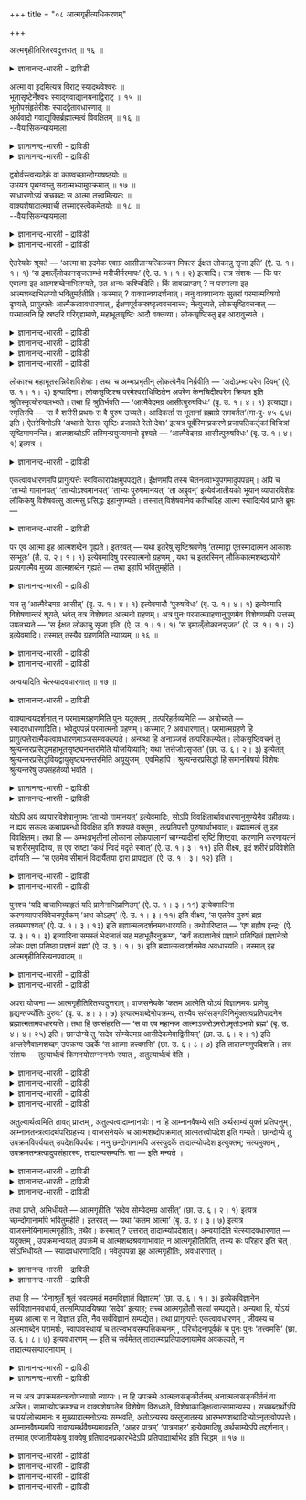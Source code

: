 +++
title = "०८ आत्मगृहीत्यधिकरणम्"

+++

आत्मगृहीतिरितरवदुत्तरात् ॥ १६ ॥  
<details><summary>ज्ञानानन्द-भारती - द्राविडी</summary>

आत्मक्रुहीदिरिदरवदुत्तरात् ॥ १६ ॥
</details>

आत्मा वा इदमित्यत्र विराट् स्यादथवेश्वरः ॥  
भूतासृष्टेर्नेश्वरः स्याद्गवाद्यानयनाद्विराट् ॥ १५ ॥  
भूतोपसंहृतेरीशः स्यादद्वैतावधारणात् ॥  
अर्थवादो गवाद्युक्तिर्ब्रह्मात्मत्वं विवक्षितम् ॥ १६ ॥  
--वैयासिकन्यायमाला

<details><summary>ज्ञानानन्द-भारती - द्राविडी</summary>

"इदु आत्मावागवे" ऎऩ्ऱ इन्दविडत्तिल् सॊल्लि यिरुप्पदु विराट्टाग इरुक्कुमा? अल्लदु ईसुवररा? पूदङ्ग ळुडैय स्रुष्टि सॊल्लप् पडाददिऩाल् ईसुवरर् अल्ल। को मुदलियदैक् कॊण्डु वन्ददागच् चॊल्वदाल् विराट्ताऩ्।
</details>

<details><summary>ज्ञानानन्द-भारती - द्राविडी</summary>

पूदङ्गळै सेर्त्तुक् कॊळ्ळलामाऩदिऩाल्, इरण् डावदऱ्ऱदॆऩ्ऱु उऱुदियाय् सॊल्वदाल्, ईसुवरर्दाऩ्। को मुदलियदैच्चॊऩ्ऩदु अर्त्तवादम्। पिरह्मत्तिऱ्कु आत्मावाविरुक्कुम् तऩ्मै (इङ्गु) सॊल्ल ऎण्णप्पडुम् विषयम्।
</details>

द्वयोर्वस्त्वन्यदेकं वा काण्वच्छान्दोग्यषष्ठयोः ॥  
उभयत्र पृथग्वस्तु सदात्मभ्यामुपक्रमात् ॥ १७ ॥  
साधारणोऽयं सच्छब्दः स आत्मा तत्त्वमित्यतः ॥  
वाक्यशेषादात्मवाची तस्माद्वस्त्वेकमेतयोः ॥ १८ ॥  
--वैयासिकन्यायमाला

<details><summary>ज्ञानानन्द-भारती - द्राविडी</summary>

काण्वम्(पिरुहदारणियगम्) आऱावदु अत्या यत्तिलुम्, सान्दोक्यम् आऱावदु अत्यायत्तिलुम् आगिय इरण्डिलुम् काणप्पडुम् वस्तु वॆव्वेऱा? अल्लदु ऒऩ्ऱु ताऩा? (ओरिडत्तिल्) सत् ऎऩ्ऱुम् (मऱ्ऱ विडत्तिल्) आत्मा ऎऩ्ऱुम् आरम्बमिरुप्पदाल् इरण्डिडङ्गळिलुम् वस्तु तऩित्तऩि ताऩ्।
</details>

<details><summary>ज्ञानानन्द-भारती - द्राविडी</summary>

"सत्" ऎऩ्ऱ इन्द सप्तम् पॊदुवायुळ्ळदु। पिऩ् वाक्कियत्तिल् "अदु आत्मा, अदु नी" ऎऩ्ऱिरुप्पदिऩाल्, आत्मावैच् चॊल्लुम् सप्तमे अदु। आगैयाल् इन्द इरण्डु टङ्गळिलुम् वस्तु ऒऩ्ऱु ताऩ्।
</details>

ऐतरेयके श्रूयते — ‘आत्मा वा इदमेक एवाग्र आसीन्नान्यत्किञ्चन मिषत्स ईक्षत लोकान्नु सृजा इति’ (ऐ. उ. १। १। १) ‘स इमाल्ँलोकानसृजताम्भो मरीचीर्मरमापः’ (ऐ. उ. १। १। २) इत्यादि। तत्र संशयः — किं पर एवात्मा इह आत्मशब्देनाभिलप्यते, उत अन्यः कश्चिदिति। किं तावत्प्राप्तम् ? न परमात्मा इह आत्मशब्दाभिलप्यो भवितुमर्हतीति। कस्मात् ? वाक्यान्वयदर्शनात्। ननु वाक्यान्वयः सुतरां परमात्मविषयो दृश्यते, प्रागुत्पत्तेः आत्मैकत्वावधारणात् , ईक्षणपूर्वकस्रष्टृत्ववचनाच्च; नेत्युच्यते, लोकसृष्टिवचनात् — परमात्मनि हि स्रष्टरि परिगृह्यमाणे, महाभूतसृष्टिः आदौ वक्तव्या। लोकसृष्टिस्तु इह आदावुच्यते ।

<details><summary>ज्ञानानन्द-भारती - द्राविडी</summary>

(ऐदरेय उबनिषत्तिल् ‘आत्मावा इदमेक एवाग्र आसीत्' ऎऩ्ऱ वाक्यत्तिल् आत्मबदम् पिरजाबदियैक् कुऱिक्किऱदा, ईसुवरऩैक् कुऱिक्किऱदा ऎऩ्ऱु सन्देहम्। ईसुवर सिरुष्टियैक् कूऱुम् मऱ्ऱ उबनिषत्तुक्कळिल् पोल इङ्गु महाबूद सिरुष्टियैक् कूऱामल् लोगसि रुष्टियैक् कूऱुवदाल् आत्मा पिरजाबदिदाऩ्। पिरजाबदियैयुम् वेऱु सुरुदि आत्मा ऎऩ्ऱु कूऱुगिऱदु। सरीरङ्गळैप्पऱ्ऱिक् कूऱुवदुम् ईसुवर सिरुष्टियिल् पॊरुन्दादु। आगैयाल् इङ्गु आत्मा ईसुवरऩल्ल ऎऩ्ऱु पूर्वबक्षम्।
</details>

<details><summary>ज्ञानानन्द-भारती - द्राविडी</summary>

मुदलिल् आत्मा ऒऩ्ऱुदाऩिरुन्ददु, वेऱॊऩ्ऱु मिल्लै ऎऩ्ऱु कूऱि अदुवे सरीरङ्गळिल् नुऴैन्दु जीवऩागि पिऱगु विसारित्तु तऩ्ऩै पिरह्ममाग अऱिन्ददु ऎऩ्ऱु कूऱुवदाल् मुदलिल् सॊऩ्ऩ आत्मा ईसुवरऩ् ताऩ्। सान्दोक्यत्तिल् आगासत्तैयुम् वायुवैयुम् सिरुष्टित्तु तेजस्सै सिरुष्टित्तार् ऎऩ्ऱु सेर्त्तुक् कूऱुवदुबोल् इङ्गुम् महाबूदङ्गळै सिरुष्टित्तु लोगङ्गळै सिरुष्टित्तार् ऎऩ्ऱु सेर्त्तुक्कॊळ्ळ वेण्डुम्। सरीरत्तैच् चॊऩ्ऩदु वॆऱुम् कदै अदैक्कॊण्डु ऎदैयुम् तीर्माऩिक्क मुडियादु। पिरजाबदि मूलम् सरीरत्तैक्कॊण्डु वन्दार् ऎऩ्ऱुम् सॊल्ललाम्। आगैयाल् आत्मा ईसुवरऩ् ताऩ् ऎऩ्ऱु सित्तान्दम्)।
</details>

<details><summary>ज्ञानानन्द-भारती - द्राविडी</summary>

ऐदरेयगत्तिल् “इदु मुऩ्ऩाल् - ऒरे आत्मावा कवे इरुन्ददु। असैवदो, असैयाददो वेऱु ऎदुवुम् इरुक्कविल्लै। अवर् उलगङ्गळै स्रुष्टिप्पेऩ् ऎऩ्ऱु आलोसित्तार्। अवर् इन्द उलगङ्गळै स्रुष्टित्तार्। अम्बस् (स्वर्क्कम्), मरीसिगळ् (अन्द रिक्षम्), मरम् (पूमि) आब; (पादाळम्)” (१-१-१,२) ऎऩ्बदु मुदलियदु सॊल्लप्पट्टिरुक्किऱदु। अङ्गे संसयम् इङ्गे आत्मा ऎऩ्ऱ सप्तत्तिऩाल् परमात्मावे ताऩ् सॊल्लप्पडुगिऱारा? अल्लदु वेऱु यारेऩुमा?
</details>

<details><summary>ज्ञानानन्द-भारती - द्राविडी</summary>

पूर्वबक्षम्: ऎदु किडैक्किऱदु? इङ्गे परमात्मा आत्म सप्तत्तिऩाल् सॊल्लप्पडुबवरागविरुक्क न्यायमिल्लै। एऩ्? वाक्यङ्गळिऩ् अऩ्वयम् (पॊरुत्तम्) (पिरजाबदि विषयमाग) काणप्पडुवदाल् वाक्य-अऩ्वयम् परमात्म विषयमाग अल्लवा वॆगु नऩ्ऱागक् काणप्पडुगिऱदु! (जगत्तिऩ्) उत्पत्तिक्कु मुऩ्ऩाल् आत्मा ऒरुवरेयॆऩ्ऱु तीर्माऩमाग सॊल्लियिरुप्पदालुम्, आलोसऩैयै मुऩ्ऩिट्टुक् कॊण्डु स्रुष्टिक्कुम् तऩ्मै सॊल्लप्पडुवदालुम्? ऎऩ्ऱाल् अप्पडियल्लवॆऩप्पडुगिऱदु - उलग स्रुष्टि सॊल्लि इरुप्पदाल्। स्रुष्टिक्किऱवर् परमात्मावॆऩ्ऱु किरहिक्कप्पडुमाऩाल् मुदलिल् महा पूदङ्गळुडैय स्रुष्टियल्लवा सॊल्लवेण्डियदुण्डु? इङ्गेयो मुदलिल् उलग स्रुष्टि सॊल्लप्पट्टिरुक्किऱदु।
</details>

लोकाश्च महाभूतसन्निवेशविशेषाः। तथा च अम्भःप्रभृतीन् लोकत्वेनैव निर्ब्रवीति — ‘अदोऽम्भः परेण दिवम्’ (ऐ. उ. १। १। २) इत्यादिना। लोकसृष्टिश्च परमेश्वराधिष्ठितेन अपरेण केनचिदीश्वरेण क्रियत इति श्रुतिस्मृत्योरुपलभ्यते। तथा हि श्रुतिर्भवति — ‘आत्मैवेदमग्र आसीत्पुरुषविधः’ (बृ. उ. १। ४। १) इत्याद्या। स्मृतिरपि — ‘स वै शरीरी प्रथमः स वै पुरुष उच्यते। आदिकर्ता स भूतानां ब्रह्माग्रे समवर्तत’(मा॰पु॰ ४५-६४) इति। ऐतरेयिणोऽपि ‘अथातो रेतसः सृष्टिः प्रजापते रेतो देवाः’ इत्यत्र पूर्वस्मिन्प्रकरणे प्रजापतिकर्तृकां विचित्रां सृष्टिमामनन्ति। आत्मशब्दोऽपि तस्मिन्प्रयुज्यमानो दृश्यते — ‘आत्मैवेदमग्र आसीत्पुरुषविधः’ (बृ. उ. १। ४। १) इत्यत्र ।

<details><summary>ज्ञानानन्द-भारती - द्राविडी</summary>

उलगङ्गळो महा पूदङ्गळुडैय सन्निवेस विसेषङ्गळ् (अमैप्पिऩ् मूलम् एऱ्पडुम् पिरिवुगळ्)। अप्पडिये "अम्बस्" मुदलियवैगळै उलगङ्गळ् ऎऩ्ऱे (वेदमे) विळक्किच् चॊल्गिऱदु। त्युलोगत्तिऱ्कु अप्पाल् अदु अम्बस् (ऐदरेयम्।I-१-२) ऎऩ्बदु मुदलियदाल् उलग स्रुष्टियो परमेसुवरराल् अदिष्टिदराऩ (एऱ्पडुत्तप्पट्टु अदिगारम् पॆऱ्ऱ वराऩ) वेऱु ऒरु ईसुवरराल् सॆय्यप् पडुगिऱदॆऩ्ऱु सुरुदि स्मिरुदिगळिलिरुन्दु तॆरिगिऱदु। अप्पडिये “मुदलिल् इदु पुरुषागारमाऩ आत्मावागवेयिरुन्ददु” (पिरुहत्।I-४-१) ऎऩ्बदु मुदलाऩ सुरुदिगळुण्डु। “अवर्दाऩ् मुदलावदाग सरीरमुळ्ळवर्; अवर्दाऩ् पुरुषऩ् ऎऩ्ऱु सॊल्लप्पडुगिऱार्। पूदङ्गळुक्कु मुदल् कर्त्तावागिय अन्द पिरह्मा मुदलिल् इरुन्दार्” ऎऩ्ऱ स्मिरुदियुम् (इरुक्किऱदु)। ऐदरेयिगळ् कूड मुन्दिऩ पिरगरणत्तिल् "पिऱगु रेदस्सिऩ् स्रुष्टि, पिरजा पदियिऩ् रेदस् (कारियम्) तेवर्गळ्” ऎऩ्ऱ इडत्तिल् पलविदमायुळ्ळ स्रुष्टि पिरजाबदियाल् सॆय्यप्पट्ट तागच् चॊल्लुगिऱार्गळ्। आत्मा ऎऩ्ऱ सप्तमुम् अवरिडत्तिल् पिरयोगिक्कप्पडुवदाग, "इदु मुदलिल् पुरुषागारमायुळ्ळ आत्मावागवेयिरुन्ददु” (पिरुहत्।I-४-१) ऎऩ्ऱ इडत्तिल् काण्गिऱदु।
</details>

एकत्वावधारणमपि प्रागुत्पत्तेः स्वविकारापेक्षमुपपद्यते। ईक्षणमपि तस्य चेतनत्वाभ्युपगमादुपपन्नम्। अपि च ‘ताभ्यो गामानयत्’ ‘ताभ्योऽश्वमानयत्’ ‘ताभ्यः पुरुषमानयत्’ ‘ता अब्रुवन्’ इत्येवंजातीयको भूयान् व्यापारविशेषः लौकिकेषु विशेषवत्सु आत्मसु प्रसिद्धः इहानुगम्यते। तस्मात् विशेषवानेव कश्चिदिह आत्मा स्यादित्येवं प्राप्ते ब्रूमः —

<details><summary>ज्ञानानन्द-भारती - द्राविडी</summary>

उत्पत्तिक्कु मुऩ्ऩाल् ऒऩ्ऱुदाऩ् ऎऩ्ऱु सॊल्वदुम् तऩ्ऩुडैय कार्यङ्गळै (पिऩ्ऩाल् एऱ्पडप् पोगिऱवैगळै) उत्तेसित्तु पॊरुन्दुम्। अवरुक्कु सेदऩर् ऎऩ्ऱ तऩ्मै ऒप्पुक्कॊळ्वदाल्, आलोसऩैयॆऩ्बदुम् पॊरुत्तमायुळ्ळदु। मेलुम् "अवर्गळै उत्तेसित्तु (तेवर्गळै उत्तेसित्तु) माट्टैक् कॊण्डुवन्दार्। अवर्गळै उत्तेसित्तु कुदिरैयैक् कॊण्डुवन्दार्; अवर्गळै उत्तेसित्तु मऩिदऩैक् कॊण्डु वन्दार्; अवर्गळ् सॊऩ्ऩार्गळ्” (ऐदरेयम्।II-२,३) ऎऩ्बदु पोलुळ्ळ वॆगुवायुळ्ळ वियाबार विसेषम्, विसेषत्तुडऩ्गूडिऩ उलगत्ति लुळ्ळ आत्माक्कळिडत्तिल् पिरसित्तमायुळ्ळदु, इङ्गे अऩुसरिक्कप्पडुगिऱदु। आगैयाल् विसेषत्तुडऩ् कूडिऩवरागवेयुळ्ळ यारोयॊरुवर् इङ्गे आत्मा वाय् इरुप्पार्, ऎऩ्ऱु।
</details>

पर एव आत्मा इह आत्मशब्देन गृह्यते। इतरवत् — यथा इतरेषु सृष्टिश्रवणेषु ‘तस्माद्वा एतस्मादात्मन आकाशः सम्भूतः’ (तै. उ. २। १। १) इत्येवमादिषु परस्यात्मनो ग्रहणम् , यथा च इतरस्मिन् लौकिकात्मशब्दप्रयोगे प्रत्यगात्मैव मुख्य आत्मशब्देन गृह्यते — तथा इहापि भवितुमर्हति ।

<details><summary>ज्ञानानन्द-भारती - द्राविडी</summary>

सित्तान्दम्: इव्विदम् वरुम्बोदु सॊल्गिऱोम्। इङ्गे आत्मा ऎऩ्ऱ सप्तत्तिऩाल् परमात्मा ताऩ् किरहिक्कप्पडुगिऱार्। "मऱ्ऱविडङ्गळिल्बोल”, “अदे इन्द आत्माविडमिरुन्दु आगासम् उण्डायिऱ्ऱु” (तैत्तिरीयम्।II-१-१) ऎऩ्बदु मुदलाऩ स्रुष्टियैच् चॊल्लुम् मऱ्ऱविडङ्गळिल् परमात्मा ऎप्पडि किरहिक्कप् पडुगिऱारो अप्पडिये। लौगिगमाग आत्म सप्तत्तै पिरयोगिक्कुम् मऱ्ऱविडत्तिलुम्गूड आत्मा ऎऩ्ऱ सप्तत्तिऩाल् उळ्ळेयुळ्ळ मुक्यमाऩ आत्मावे ऎप्पडि किरहिक् कप्पडुगिऱारो, अप्पडिये इङ्गेयुम् किरहिप्पदु न्यायम्।
</details>

यत्र तु ‘आत्मैवेदमग्र आसीत्’ (बृ. उ. १। ४। १) इत्येवमादौ ‘पुरुषविधः’ (बृ. उ. १। ४। १) इत्येवमादि विशेषणान्तरं श्रूयते, भवेत् तत्र विशेषवत आत्मनो ग्रहणम्। अत्र पुनः परमात्मग्रहणानुगुणमेव विशेषणमपि उत्तरम् उपलभ्यते — ‘स ईक्षत लोकान्नु सृजा इति’ (ऐ. उ. १। १। १) ‘स इमाल्ँलोकानसृजत’ (ऐ. उ. १। १। २) इत्येवमादि। तस्मात् तस्यैव ग्रहणमिति न्याय्यम् ॥ १६ ॥

<details><summary>ज्ञानानन्द-भारती - द्राविडी</summary>

“इदु मुऩ्ऩाल् आत्मावागवे इरुन्ददु” ऎऩ्बदु मुदलिय ऎन्दविडङ्गळिल् “पुरुषविदर्” ऎऩ्बदु मुदलिय वेऱु अडैमॊऴि सॊल्लप्पडुगिऱदो, अङ्गेयो विसेषमुडैय आत्मावैत्ताऩ् किरहिक्क वेण्डुम्।
</details>

<details><summary>ज्ञानानन्द-भारती - द्राविडी</summary>

इङ्गेयो परमात्मावै किरहिक्क वेण्डु मॆऩ्बदऱ्कु अऩुगुणमागवे मेलाल् अडैमॊऴियुम् काणप्पडुगिऱदु। 'अवर् उलगङ्गळै सॆय्वेऩॆऩ्ऱु आलोसित्तार्’, ‘अवर् इन्द उलगङ्गळै स्रुष्टित्तार्' (ऐदरेयम्।I-१,२) ऎऩ्बदु मुदलाऩदु। आगैयाल् अवरैये (परमात्मावैये) किरहिप्पदु न्यायम्।
</details>

अन्वयादिति चेत्स्यादवधारणात् ॥ १७ ॥  
<details><summary>ज्ञानानन्द-भारती - द्राविडी</summary>

अन्वयादिदि सेत्स्यादवदारणात् ॥ १७ ॥
</details>

वाक्यान्वयदर्शनात् न परमात्मग्रहणमिति पुनः यदुक्तम् , तत्परिहर्तव्यमिति — अत्रोच्यते — स्यादवधारणादिति। भवेदुपपन्नं परमात्मनो ग्रहणम्। कस्मात् ? अवधारणात्। परमात्मग्रहणे हि प्रागुत्पत्तेरात्मैकत्वावधारणमाञ्जसमवकल्पते। अन्यथा हि अनाञ्जसं तत्परिकल्प्येत। लोकसृष्टिवचनं तु श्रुत्यन्तरप्रसिद्धमहाभूतसृष्ट्यनन्तरमिति योजयिष्यामि; यथा ‘तत्तेजोऽसृजत’ (छा. उ. ६। २। ३) इत्येतत् श्रुत्यन्तरप्रसिद्धवियद्वायुसृष्ट्यनन्तरमिति अयूयुजम् , एवमिहापि। श्रुत्यन्तरप्रसिद्धो हि समानविषयो विशेषः श्रुत्यन्तरेषु उपसंहर्तव्यो भवति ।

<details><summary>ज्ञानानन्द-भारती - द्राविडी</summary>

वाक्यङ्गळिऩ् अऩ्वयम् (पॊरुत्तम्) काण्ब ताल्, परमात्मावै किरहिक्कमुडियादॆऩ्ऱु ऎदु सॊल्लप् पट्टदो अदऱ्कु परिहारम् सॊल्ल वेण्डुम्। इङ्गु सॊल्लप्पडुगिऱदु। “अवदारणत्तिऩालुम् इरुक्कलाम्” ऎऩ्ऱु।
</details>

<details><summary>ज्ञानानन्द-भारती - द्राविडी</summary>

परमात्मावै किरहिप्पदु पॊरुत्तमाग इरुक्कुम्। ऎदिऩाल्? “अवदारणत्तिऩाल्" (अदु ताऩ् ऎऩ्बदिऩाल्) परमात्मावै किरहित्तुक् कॊण्डालल् लवा उत्पत्तिक्कु मुऩ्ऩाल् आत्मा ऒऩ्ऱु ताऩ् ऎऩ्ऱु अवदारणम् सॆय्दु इरुप्पदु मिगवुम् पॊरुत्तमाग एऱ्पडुम्? अप्पडि इल्लैयाऩाल्। अदु पॊरुत्त मिल्लैयॆऩ्ऱल्लवा एऱ्पडुम्? उलगङ्गळै स्रुष्टि सॆय्ददागच् चॊल्लुम् वसऩमो, वेऱु सुरुदियिल् पिरसित्तमायुळ्ळ महा पूदङ्गळिऩ् स्रुष्टिक्कुप् पिऱगु ऎऩ्ऱु सेर्त्तुक्कॊळ्वोम्। 'अदु तेजसै स्रुष्टित्तदु” (सान्दोक्यम्।VI-२-३) ऎऩ्बदिल्, वेऱु सुरुदियिल् पिरसित्तमायुळ्ळ आगासम् वायु इवैगळिऩ् स्रुष्टिक्कुप्पिऱगु ऎऩ्ऱु ऎप्पडि सेर्त्तुक् कॊण्डेऩो, अव्विदमे इङ्गेयुम्, वेऱु सुरुदियिल् पिरसित्त मायुळ्ळ समाऩ विषयमायुळ्ळ विसेषमाऩदु वेऱु सुरुदिगळिलुम् सेर्त्तुक् कॊळ्ळ वेण्डियदागत्ताऩे इरुक्किऱदु?
</details>

योऽपि अयं व्यापारविशेषानुगमः ‘ताभ्यो गामानयत्’ इत्येवमादिः, सोऽपि विवक्षितार्थावधारणानुगुण्येनैव ग्रहीतव्यः। न ह्ययं सकलः कथाप्रबन्धो विवक्षित इति शक्यते वक्तुम् , तत्प्रतिपत्तौ पुरुषार्थाभावात्। ब्रह्मात्मत्वं तु इह विवक्षितम्। तथा हि — अम्भःप्रभृतीनां लोकानां लोकपालानां चाग्न्यादीनां सृष्टिं शिष्ट्वा, करणानि करणायतनं च शरीरमुपदिश्य, स एव स्रष्टा ‘कथं न्विदं मदृते स्यात्’ (ऐ. उ. १। ३। ११) इति वीक्ष्य, इदं शरीरं प्रविवेशेति दर्शयति — ‘स एतमेव सीमानं विदार्यैतया द्वारा प्रापद्यत’ (ऐ. उ. १। ३। १२) इति ।

<details><summary>ज्ञानानन्द-भारती - द्राविडी</summary>

"अवर्गळुक्काग माट्टैक् कॊण्डुवन्दार्” ऎऩ्बदु मुदलाऩ वियाबार विसेषङ्गळ् कूडवे वरुवदु ऎदुवो, अदुवुम् सॊल्ल उत्तेसिक्कुम् विषयत्तिऩ् अवदारणम् सॆय्वदऱ्कु (अप्पडित्ताऩ् अदु ऎऩ्ऱु काट्टुवदऱ्कु) अऩुगुणमागवे किरहिक्कप्पडवेण्डुम्। इन्द कदै सॊल्वदु पूरावुमे सॊल्ल उत्तेसिक्कप्पट्टदु ऎऩ्ऱु सॊल्लुवदऱ्कु मुडियादल्लवा? अदैत् तॆरिन्दु कॊळ्वदिऩाल् पुरुषार्त्तम् ऒऩ्ऱुमिल्लाददिऩाल्।
</details>

<details><summary>ज्ञानानन्द-भारती - द्राविडी</summary>

इङ्गे सॊल्ल उत्तेसिप्पदु पिरह्मत्तिऱ्कु आत्मावाग इरुक्कुम् तऩ्मै अप्पडिये, अम्बस् मुदलाऩ उलगङ्गळुडैयवुम्, अक्ऩि मुदलाऩ लोगबालर्गळुडैयवुम् स्रुष्टियैच् चॊल्लिविट्टु, इन्दिरियङ्गळ् इन्दिरियङ्गळिऩ् इरुप्पिडमाऩ सरीरम् इवैगळै उबदेसित्तुविट्टु, स्रुष्टि सॆय्द अवरे “इदु नाऩ् अऩ्ऩियिल् ऎप्पडि इरुक्क मुडियुम्?” (ऐदरेयम्।III-११) ऎऩ्ऱु आलोसित्तु, इन्द सरीरत्तिल् पिरवेसित्तार् ऎऩ्ऱु “अवर् इन्द ऎल्लैयै किऴित्तुक् कॊण्डु इन्द वऴियाग अडैन्दार्" (ऐदरेयम्।III-१२) ऎऩ्बदाल् काट्टुगिऱदु।
</details>

पुनश्च ‘यदि वाचाभिव्याहृतं यदि प्राणेनाभिप्राणितम्’ (ऐ. उ. १। ३। ११) इत्येवमादिना करणव्यापारविवेचनपूर्वकम् ‘अथ कोऽहम्’ (ऐ. उ. १। ३। ११) इति वीक्ष्य, ‘स एतमेव पुरुषं ब्रह्म ततममपश्यत्’ (ऐ. उ. १। ३। १३) इति ब्रह्मात्मत्वदर्शनमवधारयति। तथोपरिष्टात् — ‘एष ब्रह्मैष इन्द्रः’ (ऐ. उ. ३। १। ३) इत्यादिना समस्तं भेदजातं सह महाभूतैरनुक्रम्य, ‘सर्वं तत्प्रज्ञानेत्रं प्रज्ञाने प्रतिष्ठितं प्रज्ञानेत्रो लोकः प्रज्ञा प्रतिष्ठा प्रज्ञानं ब्रह्म’ (ऐ. उ. ३। १। ३) इति ब्रह्मात्मत्वदर्शनमेव अवधारयति। तस्मात् इह आत्मगृहीतिरित्यनपवादम् ॥

<details><summary>ज्ञानानन्द-भारती - द्राविडी</summary>

मऱुबडियुम्, "वाक्किऩाल् पेसिऩालुम्, पिराणऩाल् मूच्चुविट्टालुम्” (ऐदरेयम्।III-११) ऎऩ्बदु मुदलाऩदिऩाल् इन्दिरियङ्गळुडैय वियाबारङ्गळै विवेसऩम् सॆय्वदै मुऩ्ऩिट्टु “पिऱगु नाऩ् यार्?” (ऐदरेयम्।III-११) ऎऩ्ऱु आलोसित्तु "अवर् इन्द पुरुषऩैये, मिगवुम् वियाबियाऩ पिरह्ममागप् पार्त्तार्" (ऐदरेयम्।III-१३) ऎऩ्ऱु पिरह्मत्तिऱ्कु आत्मावायिरुक्कुम् तऩ्मैयैप् पार्प्पदै उऱुदि सॆय्गिऱदु।
</details>

<details><summary>ज्ञानानन्द-भारती - द्राविडी</summary>

अप्पडिये मेलाल्गूड, "इवर् पिरह्मा, इवर् इन्दिरऩ्” (ऐदरेयम्।V-३) ऎऩ्बदु मुदलाऩदिऩाल्, महा पूदङ्गळुळ्बड ऎल्ला वेऱ्ऱुमैयुळ्ळ कूट्टत्तैयुम् कुऱित्तु “अदुवॆल्लाम् पिरक्ञाऩत्तै नेदावाग (नियमऩम् सॆय्बवराग) उडैयदु, पिरक्ञाऩत्तिले पिरदिष्टैयडैन्दुळ्ळदु (निलैत्तिरुप्पदु); उलगमे पिरक्ञाऩत्तै नेदावागवुडैयदु, पिरक्ञैये पिरदिष्टै पिरक्ञाऩमे पिरह्मम्" (ऐदरेयम्।V-३) ऎऩ्ऱु पिरह्मत्तिऱ्कु आत्मावायिरुक्कुम् तऩ्मैयैप् पार्प्पदैये वऱ्पुऱुत्तुगिऱदु। आगैयाल् इङ्गे आत्मावै किरहिप्पदु ऎऩ्बदु ऎव्विद तोषमुमऱ्ऱदु।
</details>

अपरा योजना — आत्मगृहीतिरितरवदुत्तरात्। वाजसनेयके ‘कतम आत्मेति योऽयं विज्ञानमयः प्राणेषु हृद्यन्तर्ज्योतिः पुरुषः’ (बृ. उ. ४। ३। ७) इत्यात्मशब्देनोपक्रम्य, तस्यैव सर्वसङ्गविनिर्मुक्तत्वप्रतिपादनेन ब्रह्मात्मतामवधारयति। तथा हि उपसंहरति — ‘स वा एष महानज आत्माऽजरोऽमरोऽमृतोऽभयो ब्रह्म’ (बृ. उ. ४। ४। २५) इति। छान्दोग्ये तु ‘सदेव सोम्येदमग्र आसीदेकमेवाद्वितीयम्’ (छा. उ. ६। २। १) इति अन्तरेणैवात्मशब्दम् उपक्रम्य उदर्के ‘स आत्मा तत्त्वमसि’ (छा. उ. ६। ८। ७) इति तादात्म्यमुपदिशति। तत्र संशयः — तुल्यार्थत्वं किमनयोराम्नानयोः स्यात् , अतुल्यार्थत्वं वेति ।

<details><summary>ज्ञानानन्द-भारती - द्राविडी</summary>

(इन्द अदिगरणत्तिऱ्कु वेऱु विदमाग पॊरुळ् कूऱप्पडुगिऱदु)।
</details>

<details><summary>ज्ञानानन्द-भारती - द्राविडी</summary>

(सान्दोक्यत्तिल् सत्वस्तुवै आरम्बित्तु विरिवागक् कूऱप्पट्टिरुक्किऱदु। पिरुहदारण्यगत्तिल् 'करि४ अा४र्' ऎऩ्ऱु आत्मावै आरम्बित्तिरुक्किऱदु। इरण्डु वित्यैयुम् ऒऩ्ऱा, वॆव्वेऱा ऎऩ्ऱु सन्देहम्। सत्पदम् आत्मावैक् कुऱिक्कादु। सत्पॊरुळ् वेऱु आत्मा वेऱु। आगैयाल् इरण्डु वित्यैगळुम् ऒऩ्ऱल्ल, वॆव्वेऱु ताऩ् ऎऩ्ऱु पूर्वबक्षम्।
</details>

<details><summary>ज्ञानानन्द-भारती - द्राविडी</summary>

सत्पदम् पॊदुवाग आत्मा, अनात्मा इरण्डैयुम् कुऱित्तालुम्, इङ्गु कडैसियिल् सत्वस्तुवै आत्मावॆऩ्ऱु कूऱुवदाल् मुदलिलुम् सत्पदम् आत्मावैत् ताऩ्गुऱिक्कुम्। सत्वस्तुवै अऱिन्दाल् ऎल्लावऱ्ऱैयुम् अऱियलाम्। ऎऩ्ऱु कूऱुवदालुम् सत्पॊरुळ् आत्मादाऩ्। आगैयाल् इरण्डु उबनिषत्तुक्कळुम् ऒरे वित्यैयैत्ताऩ् उबदेसिक्किऱदु ऎऩ्ऱु सित्तान्दम्)।
</details>

<details><summary>ज्ञानानन्द-भारती - द्राविडी</summary>

(अल्लदु इन्द सूत्रङ्गळुक्कु) वेऱुविदमाग (अर्त्तम्) सॊल्ललाम्। “आत्मावै किरहिप्पदु, मऱ्ऱ विडत्तिल्बोल, मेलुळ्ळदाल्”। वाजसनेयगत्तिल् “ऎदु आत्मा? ऎऩ्ऱु। ऎन्द इन्द विक्ञाऩमयर् पिराणऩ्गळिल् ह्रुदयत्तिऱ्कुळ् ज्योदिस्साग पुरुषऩाग इरुक्किऱारो” (अवर् आत्मा) (पिरुहत्।IV;३-७) ऎऩ्ऱु आत्मा ऎऩ्ऱ सप्तत्तिऩालेये आरम्बित्तु, अवरुक्के ऎल्लाविद सङ्गत्तिलि (पऱ्ऱुदलि)रुन्दु विडुबट्टि रुक्कुम् तऩ्मैयै ऎडुत्तुक् काट्टुवदु मूलमाय् पिरह्मत्तिऱ्कु आत्मावायिरुक्कुम् तऩ्मैयै तीर्माऩम् सॆय्गिऱदु। अप्पडिये "अन्द इवर् ताऩ् महाऩ्, पिऱप्पऱ्ऱवर्, आत्मा, जरैयऱ्ऱवर्, मरणमऱ्ऱवर्, ‘अमिरुदमायुळ्ळवर्, पयमऱ्ऱवर् पिरह्मम्” (पिरुहत्।IV- ४-२५) ऎऩ्ऱु (आत्म सप्तत्तैयुबयोगित्ते) मुडिक्किऱदु। सान्दोक्यत्तिलो, “हे सोम्य, इदु मुदलिल् सत् आगवेयिरुन्ददु, ऒऩ्ऱागवे, इरण्डा वदऱ्ऱदाग” (सान्दोक्यम्।VI-२-१) ऎऩ्ऱु आत्म सप्तमिल्लामले आरम्बित्तु, कडैसियिल् “अदु आत्मा, अदुवे नी” (सान्दोक्यम्।VI-८-१६) ऎऩ्ऱु ऒऩ्ऱायिरुक्कुम् तऩ्मैयै उबदेसिक्किऱदु। अङ्गु, इव्विदम् इरण्डुविदमाग सॊल्लियिरुप्पदऱ्कुम् ऒरे तात्पर्यमा, अल्लदु ऒरे तात्पर्यमिल्लैया, ऎऩ्ऱु संसयम्।
</details>

अतुल्यार्थत्वमिति तावत् प्राप्तम् , अतुल्यत्वादाम्नानयोः। न हि आम्नानवैषम्ये सति अर्थसाम्यं युक्तं प्रतिपत्तुम् , आम्नानतन्त्रत्वादर्थपरिग्रहस्य। वाजसनेयके च आत्मशब्दोपक्रमात् आत्मतत्त्वोपदेश इति गम्यते। छान्दोग्ये तु उपक्रमविपर्ययात् उपदेशविपर्ययः। ननु छन्दोगानामपि अस्त्युदर्के तादात्म्योपदेश इत्युक्तम्; सत्यमुक्तम् , उपक्रमतन्त्रत्वादुपसंहारस्य, तादात्म्यसम्पत्तिः सा — इति मन्यते ।

<details><summary>ज्ञानानन्द-भारती - द्राविडी</summary>

पूर्वबक्षम् : समाऩमाऩ अर्त्तमिल्लैयॆऩ्ऱु एऱ्पडुगिऱदु, सॊल्वदिल् इरण्डिऱ्कुम् समाऩत्तऩ्मै इल्लाददिऩाल्। सॊल्वदिल् वेऱ्ऱुमै इरुक्कुम्बोदु विषयत्तिऱ्कु समाऩत्तऩ्मै ऎऩ्ऱु अऱिवदु युक्त मिल्लैयल्लवा? विषयत्तै किरहिप्पदु सॊल्वदऱ्कु अदीऩमाग इरुप्पदाल्।
</details>

<details><summary>ज्ञानानन्द-भारती - द्राविडी</summary>

वाजसनेयगत्तिल् आत्म सप्तत्तैक्कॊण्डु आरम्बित्तिरुप्पदाल् आत्माविऩ् तत्वत्तिऱ्कु उबदेसम् ऎऩ्ऱु तॆरिगिऱदु। सान्दोक्यत्तिलो, आरम्बम् माऱुबडुवदाल् उबदेसत्तिलुम् माऱुबाडे
</details>

<details><summary>ज्ञानानन्द-भारती - द्राविडी</summary>

सन्दोगर्गळुक्कुक्कूड कडैसियिल् ऒऩ्ऱायिरुक् कुम् तऩ्मैक्कु उबदेसमिरुक्किऱदॆऩ्ऱु सॊल्लप् पट्टदे ऎऩ्ऱाल्, वास्तवम्, सॊल्लप्पट्टदु। उबसम् हारत्तिऱ्कु (मुडिविऱ्कु) उबगिरमत्तिऱ्कु (आरम्बत् तिऱ्कु) कट्टुप्पट्टु इरुक्कुम् तऩ्मैयुळ्ळदाल्, अदु ऒऩ्ऱायिरुप्पदाग सम्बत्ति (पावऩै) ऎऩ्ऱु ऎण्णप्पडुगिऱदु।
</details>

तथा प्राप्ते, अभिधीयते — आत्मगृहीतिः ‘सदेव सोम्येदमग्र आसीत्’ (छा. उ. ६। २। १) इत्यत्र च्छन्दोगानामपि भवितुमर्हति। इतरवत् — यथा ‘कतम आत्मा’ (बृ. उ. ४। ३। ७) इत्यत्र वाजसनेयिनामात्मगृहीतिः, तथैव। कस्मात् ? उत्तरात् तादात्म्योपदेशात्। अन्वयादिति चेत्स्यादवधारणात् — यदुक्तम् , उपक्रमान्वयात् उपक्रमे च आत्मशब्दश्रवणाभावात् न आत्मगृहीतिरिति, तस्य कः परिहार इति चेत् , सोऽभिधीयते — स्यादवधारणादिति। भवेदुपपन्ना इह आत्मगृहीतिः, अवधारणात् ।

<details><summary>ज्ञानानन्द-भारती - द्राविडी</summary>

सित्तान्दम्: अव्विदम् वरुम्बोदु सॊल्लप् पडुगिऱदु। "इदु मुदलिल् सत् आगवे, हे सोम्य, इरुन्ददु” (सान्दोक्यम्।VI-२-१) ऎऩ्ऱविडत्तिल् सन्दोगर् कळुक्कुक् कूड “आत्मावै किरहिप्पदु” ऎऩ्ऱु इरुप्पदु न्यायम्। "मऱ्ऱविडत्तिल् पोल" ऎप्पडि वाजसनेयि कळुक्कु “ऎदु आत्मा" (पिरुहत्।IV-३-७) ऎऩ्ऱविडत्तिल् आत्मावै किरहिप्पदु इरुक्किऱदो अप्पडिये ऎदिऩाल्, “मेल् उळ्ळदाल्" ऒऩ्ऱायिरुक्कुम् तऩ्मै उबदेसिक्कप्पट्टु इरुप्पदाल्।
</details>

<details><summary>ज्ञानानन्द-भारती - द्राविडी</summary>

“अऩ्वयत्तिऩाल् ऎऩ्ऱाल्, अवदारणत्तिऩाल् इरुक्कलाम्” उबक्किरमत्तैयऩुसरिक्क वेण्डियदाल्, उबक्किरमत्तिल् आत्म सप्तम् सॊल्लप्पडाददिऩाल् आत्मावै किरहिक्कमुडियादु ऎऩ्ऱु ऎदु सॊल्लप् पट्टदो, अदऱ्कु ऎऩ्ऩ परिहारम्? ऎऩ्ऱाल्, अदु 'अवदारणत्तिऩाल् इरुक्कलाम्” ऎऩ्ऱु सॊल्लप् पडुगिऱदु। इङ्गु आत्मावै किरहिप्पदु पॊरुत्तमागुम्, अवदारणत्तिऩाल्।
</details>

तथा हि — ‘येनाश्रुतँ श्रुतं भवत्यमतं मतमविज्ञातं विज्ञातम्’ (छा. उ. ६। १। ३) इत्येकविज्ञानेन सर्वविज्ञानमवधार्य, तत्सम्पिपादयिषया ‘सदेव’ इत्याह; तच्च आत्मगृहीतौ सत्यां सम्पद्यते। अन्यथा हि, योऽयं मुख्य आत्मा स न विज्ञात इति, नैव सर्वविज्ञानं सम्पद्येत। तथा प्रागुत्पत्तेः एकत्वावधारणम् , जीवस्य च आत्मशब्देन परामर्शः, स्वापावस्थायां च तत्स्वभावसम्पत्तिकथनम् , परिचोदनापूर्वकं च पुनः पुनः ‘तत्त्वमसि’ (छा. उ. ६। ८। ७) इत्यवधारणम् — इति च सर्वमेतत् तादात्म्यप्रतिपादनायामेव अवकल्पते, न तादात्म्यसम्पादनायाम् ।

<details><summary>ज्ञानानन्द-भारती - द्राविडी</summary>

ऎप्पडियॆऩ्ऱाल्, “ऎदिऩाल् केट्कप्पडाददु केट्कप्पट्टदाग आगिऱदो, निऩैक्कप्पडाददु निऩैक्कप्पट्टदाग, अऱियप्पडादु अऱियप्पट्टदाग” (सान्दोक्यम्।VI-१-३) ऎऩ्ऱु ऒऩ्ऱै अऱिवदिऩाल् ऎल्लावऱ्ऱिऩ् अऱिवैयुम् तीर्माऩमागक् कूऱिविट्टु, अदै एऱ्पडुत्तिक् कॊडुक्कुम् ऎण्णत्तुडऩ् “सत् आगवे” ऎऩ्ऱु सॊऩ्ऩार्। अदुवो आत्मावै किरहिप्पदु ऎऩ्ऱिरुन्दाल्दाऩ् एऱ्पडुत्तमुडियुम्। वेऱुविदमाऩाल् (अप्पडियिल्लैयाऩाल्) ऎदु इन्द मुक्यमाऩ आत्मावो अदु अऱियप्पट्टदाग आगादु ऎऩ्बदिऩाल् ऎल्लावऱ्ऱिऩ् अऱिवु एऱ्पडवे एऱ्पडादु।
</details>

<details><summary>ज्ञानानन्द-भारती - द्राविडी</summary>

अप्पडिये, उत्पत्तिक्कु मुऩ्ऩाल् ऒऩ्ऱायिरुक् कुम् तऩ्मैयिऩ् अवदारणम्, जीवऩै आत्म सप्तत्तिऩाल् कुऱिप्पिडुवदु, तूङ्गुम् निलैयिल् अन्द सत्स्वरूबमाग इरुप्पदागच् चॊल्लुदल्, अडिक्कडि केळ्विगळै मुऩ्ऩिट्टु 'तत् त्वम् असि' (नी अदुवे) ऎऩ्ऱु उऱुदिप्पडुत्तुवदु। इदु ऎल्लाम् तादात्म्यम् (ऒऩ्ऱायिरुक्कुम् तऩ्मै) ऎऩ्बदै ऎडुत्तुक्काट्टु वदायिरुन्दाल् ताऩ् पॊरुत्तमागुम्; तादात्म्यत्तै पावऩै सॆय्वदॆऩ्ऱाल् पॊरुन्दादु,
</details>

न च अत्र उपक्रमतन्त्रत्वोपन्यासो न्याय्यः। न हि उपक्रमे आत्मत्वसङ्कीर्तनम् अनात्मत्वसङ्कीर्तनं वा अस्ति। सामान्योपक्रमश्च न वाक्यशेषगतेन विशेषेण विरुध्यते, विशेषाकाङ्क्षित्वात्सामान्यस्य। सच्छब्दार्थोऽपि च पर्यालोच्यमानः न मुख्यादात्मनोऽन्यः सम्भवति, अतोऽन्यस्य वस्तुजातस्य आरम्भणशब्दादिभ्योऽनृतत्वोपपत्तेः। आम्नानवैषम्यमपि नावश्यमर्थवैषम्यमावहति, ‘आहर पात्रम्’ ‘पात्रमाहर’ इत्येवमादिषु अर्थसाम्येऽपि तद्दर्शनात्। तस्मात् एवंजातीयकेषु वाक्येषु प्रतिपादनप्रकारभेदेऽपि प्रतिपाद्यार्थाभेद इति सिद्धम् ॥ १७ ॥

<details><summary>ज्ञानानन्द-भारती - द्राविडी</summary>

तविरवुम्, इङ्गे उबक्किरमत्तिऱ्कु अदीऩमा यिरुक्कुम् तऩ्मैयॆऩ्ऱ पेच्चु न्यायमिल्लै; एऩॆऩ्ऱाल्, आरम्बत्तिल् आत्मा ऎऩ्ऱु सॊल्वदावदु आत्मावल्लवॆऩ्ऱु सॊल्वदावदु इल्लै। पॊदुवायुळ्ळ उबक्किरमम् पिऩ् वाक्कियत्तिलुळ्ळ विसेषत्तोडु विरोदप्पडादु पॊदुवायुळ्ळदु विसेषत्तै ऎदिर्बार्क्किऱबडियाल्।
</details>

<details><summary>ज्ञानानन्द-भारती - द्राविडी</summary>

सत् ऎऩ्ऱ सप्तत्तिऩ् अर्त्तम् कूड, नऩ्गु आलोसित्तुप् पार्क्कुम्बोदु, मुक्यमाऩ आत्मावैक् काट्टिलुम् वेऱाग इरुक्क मुडियादु; अदऱ्कु वेऱायुळ्ळ वस्तु समूहत्तिऱ्कु, आरम्बिक्कप्पडुवदु ऎऩ्ऱ सप्तम् मुदलाऩवैगळिऩाल्, पॊय्यायिरुक्कुम् तऩ्मै पॊरुन्दुवदिऩाल्।
</details>

<details><summary>ज्ञानानन्द-भारती - द्राविडी</summary>

सॊल्वदिल् वेऱ्ऱुमैयुम् विषयत्तिल् वेऱ्ऱु मैयै कट्टायमाग सॊल्गिऱदु ऎऩ्बदुमिल्लै। “कॊण्डुवा पात्तिरत्तै, पात्तिरत्तैक् कॊण्डुवा” ऎऩ्बदु मुदलियविडङ्गळिल् विषयम् सममायिरुन्द पोदिलुम् अदु (सॊल्वदिल् वेऱ्ऱुमै) काणप्पडुवदाल्।
</details>

<details><summary>ज्ञानानन्द-भारती - द्राविडी</summary>

आगैयाल् इदु मादिरियुळ्ळ वाक्यङ्गळिल् पिरदि पादऩम् सॆय्युम् मुऱैयिल् पेदमिरुन्दालुम्, पिरदिबादिक् कप्पडुम् अर्त्तत्तिल् पेदम् इल्लै ऎऩ्बदु सित्तम्।
</details>


